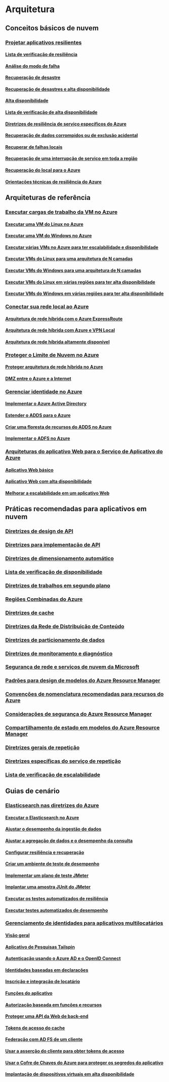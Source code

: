 # Arquitetura

## Conceitos básicos de nuvem

### [Projetar aplicativos resilientes](guidance-resiliency-overview.md)
#### [Lista de verificação de resiliência](guidance-resiliency-checklist.md)
#### [Análise do modo de falha](guidance-resiliency-failure-mode-analysis.md)
#### [Recuperação de desastre](..\resiliency\resiliency-disaster-recovery-azure-applications.md)
#### [Recuperação de desastres e alta disponibilidade](..\resiliency\resiliency-disaster-recovery-high-availability-azure-applications.md)
#### [Alta disponibilidade](..\resiliency\resiliency-high-availability-azure-applications.md)
#### [Lista de verificação de alta disponibilidade](..\resiliency\resiliency-high-availability-checklist.md)
#### [Diretrizes de resiliência de serviço específicos do Azure](..\resiliency\resiliency-service-guidance-index.md)
#### [Recuperação de dados corrompidos ou de exclusão acidental](..\resiliency\resiliency-technical-guidance-recovery-data-corruption.md)
#### [Recuperar de falhas locais](..\resiliency\resiliency-technical-guidance-recovery-local-failures.md)
#### [Recuperação de uma interrupção de serviço em toda a região](..\resiliency\resiliency-technical-guidance-recovery-loss-azure-region.md)
#### [Recuperação do local para o Azure](..\resiliency\resiliency-technical-guidance-recovery-on-premises-azure.md)
#### [Orientações técnicas de resiliência do Azure](..\resiliency\resiliency-technical-guidance.md)


## Arquiteturas de referência

### [Executar cargas de trabalho da VM no Azure](guidance-ra-compute.md)
#### [Executar uma VM do Linux no Azure](guidance-compute-single-vm-linux.md)
#### [Executar uma VM do Windows no Azure](guidance-compute-single-vm.md)
#### [Executar várias VMs no Azure para ter escalabilidade e disponibilidade](guidance-compute-multi-vm.md)
#### [Executar VMs do Linux para uma arquitetura de N camadas](guidance-compute-n-tier-vm-linux.md)
#### [Executar VMs do Windows para uma arquitetura de N camadas](guidance-compute-n-tier-vm.md)
#### [Executar VMs do Linux em várias regiões para ter alta disponibilidade](guidance-compute-multiple-datacenters-linux.md)
#### [Executar VMs do Windows em várias regiões para ter alta disponibilidade](guidance-compute-multiple-datacenters.md)

### [Conectar sua rede local ao Azure](guidance-ra-hybrid-networking.md)
#### [Arquitetura de rede híbrida com o Azure ExpressRoute](guidance-hybrid-network-expressroute.md)
#### [Arquitetura de rede híbrida com Azure e VPN Local](guidance-hybrid-network-vpn.md)
#### [Arquitetura de rede híbrida altamente disponível](guidance-hybrid-network-expressroute-vpn-failover.md)

### [Proteger o Limite de Nuvem no Azure](guidance-ra-network-security.md)
#### [Proteger arquitetura de rede híbrida no Azure](guidance-iaas-ra-secure-vnet-hybrid.md)
#### [DMZ entre o Azure e a Internet](guidance-iaas-ra-secure-vnet-dmz.md)

### [Gerenciar identidade no Azure](guidance-ra-identity.md)
#### [Implementar o Azure Active Directory](guidance-identity-aad.md)
#### [Estender o ADDS para o Azure](guidance-identity-adds-extend-domain.md)
#### [Criar uma floresta de recursos do ADDS no Azure](guidance-identity-adds-resource-forest.md)
#### [Implementar o ADFS no Azure](guidance-identity-adfs.md)

### [Arquiteturas do aplicativo Web para o Serviço de Aplicativo do Azure](guidance-ra-app-service.md)
#### [Aplicativo Web básico](guidance-web-apps-basic.md)
#### [Aplicativo Web com alta disponibilidade](guidance-web-apps-multi-region.md)
#### [Melhorar a escalabilidade em um aplicativo Web](guidance-web-apps-scalability.md)


## Práticas recomendadas para aplicativos em nuvem

### [Diretrizes de design de API](..\best-practices-api-design.md)
### [Diretrizes para implementação de API](..\best-practices-api-implementation.md)
### [Diretrizes de dimensionamento automático](..\best-practices-auto-scaling.md)
### [Lista de verificação de disponibilidade](..\best-practices-availability-checklist.md)
### [Diretrizes de trabalhos em segundo plano](..\best-practices-background-jobs.md)
### [Regiões Combinadas do Azure](..\best-practices-availability-paired-regions.md)
### [Diretrizes de cache](..\best-practices-caching.md)
### [Diretrizes da Rede de Distribuição de Conteúdo](..\best-practices-cdn.md)
### [Diretrizes de particionamento de dados](..\best-practices-data-partitioning.md)
### [Diretrizes de monitoramento e diagnóstico](..\best-practices-monitoring.md)
### [Segurança de rede e serviços de nuvem da Microsoft](..\best-practices-network-security.md)
### [Padrões para design de modelos do Azure Resource Manager](..\best-practices-resource-manager-design-templates.md)
### [Convenções de nomenclatura recomendadas para recursos do Azure](guidance-naming-conventions.md)
### [Considerações de segurança do Azure Resource Manager](..\best-practices-resource-manager-security.md)
### [Compartilhamento de estado em modelos do Azure Resource Manager](..\best-practices-resource-manager-state.md)
### [Diretrizes gerais de repetição](..\best-practices-retry-general.md)
### [Diretrizes específicas do serviço de repetição](..\best-practices-retry-service-specific.md)
### [Lista de verificação de escalabilidade](..\best-practices-scalability-checklist.md)


## Guias de cenário

### [Elasticsearch nas diretrizes do Azure](guidance-elasticsearch.md)
#### [Executar o Elasticsearch no Azure](guidance-elasticsearch-running-on-azure.md)
#### [Ajustar o desempenho da ingestão de dados](guidance-elasticsearch-tuning-data-ingestion-performance.md)
#### [Ajustar a agregação de dados e o desempenho da consulta](guidance-elasticsearch-tuning-data-aggregation-and-query-performance.md)
#### [Configurar resiliência e recuperação](guidance-elasticsearch-configuring-resilience-and-recovery.md)
#### [Criar um ambiente de teste de desempenho](guidance-elasticsearch-creating-performance-testing-environment.md)
#### [Implementar um plano de teste JMeter](guidance-elasticsearch-implementing-jmeter-test-plan.md)
#### [Implantar uma amostra JUnit do JMeter](guidance-elasticsearch-deploying-jmeter-junit-sampler.md)
#### [Executar os testes automatizados de resiliência](guidance-elasticsearch-running-automated-resilience-tests.md)
#### [Executar testes automatizados de desempenho](guidance-elasticsearch-running-automated-performance-tests.md)

### [Gerenciamento de identidades para aplicativos multilocatários](guidance-multitenant-identity.md)
#### [Visão geral](guidance-multitenant-identity-intro.md)
#### [Aplicativo de Pesquisas Tailspin](guidance-multitenant-identity-tailspin.md)
#### [Autenticação usando o Azure AD e o OpenID Connect](guidance-multitenant-identity-authenticate.md)
#### [Identidades baseadas em declarações](guidance-multitenant-identity-claims.md)
#### [Inscrição e integração de locatário](guidance-multitenant-identity-signup.md)
#### [Funções do aplicativo](guidance-multitenant-identity-app-roles.md)
#### [Autorização baseada em funções e recursos](guidance-multitenant-identity-authorize.md)
#### [Proteger uma API da Web de back-end](guidance-multitenant-identity-web-api.md)
#### [Tokens de acesso do cache](guidance-multitenant-identity-token-cache.md)
#### [Federação com AD FS de um cliente](guidance-multitenant-identity-adfs.md)
#### [Usar a asserção do cliente para obter tokens de acesso](guidance-multitenant-identity-client-assertion.md)
#### [Usar o Cofre de Chaves do Azure para proteger os segredos do aplicativo](guidance-multitenant-identity-keyvault.md)
#### [Implantação de dispositivos virtuais em alta disponibilidade](guidance-nva-ha.md)


<!--HONumber=Nov16_HO4-->


